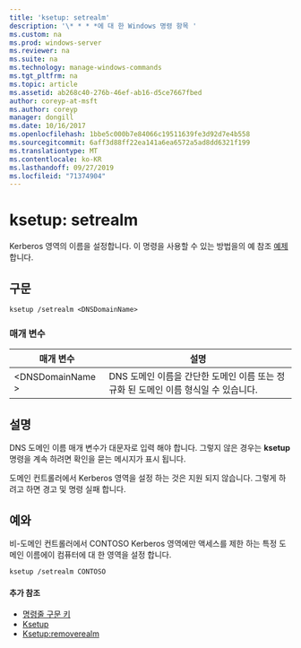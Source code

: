 ```yaml
---
title: 'ksetup: setrealm'
description: '\* * * *에 대 한 Windows 명령 항목 '
ms.custom: na
ms.prod: windows-server
ms.reviewer: na
ms.suite: na
ms.technology: manage-windows-commands
ms.tgt_pltfrm: na
ms.topic: article
ms.assetid: ab268c40-276b-46ef-ab16-d5ce7667fbed
author: coreyp-at-msft
ms.author: coreyp
manager: dongill
ms.date: 10/16/2017
ms.openlocfilehash: 1bbe5c000b7e84066c19511639fe3d92d7e4b558
ms.sourcegitcommit: 6aff3d88ff22ea141a6ea6572a5ad8dd6321f199
ms.translationtype: MT
ms.contentlocale: ko-KR
ms.lasthandoff: 09/27/2019
ms.locfileid: "71374904"
---
```

# <a name="ksetupsetrealm"></a>ksetup: setrealm



Kerberos 영역의 이름을 설정합니다. 이 명령을 사용할 수 있는 방법을의 예 참조 [예제](#BKMK_Examples)합니다.

## <a name="syntax"></a>구문

```
ksetup /setrealm <DNSDomainName>
```

### <a name="parameters"></a>매개 변수

|매개 변수|설명|
|---------|-----------|
|\<DNSDomainName >|DNS 도메인 이름을 간단한 도메인 이름 또는 정규화 된 도메인 이름 형식일 수 있습니다.|

## <a name="remarks"></a>설명

DNS 도메인 이름 매개 변수가 대문자로 입력 해야 합니다. 그렇지 않은 경우는 **ksetup** 명령을 계속 하려면 확인을 묻는 메시지가 표시 됩니다.

도메인 컨트롤러에서 Kerberos 영역을 설정 하는 것은 지원 되지 않습니다. 그렇게 하려고 하면 경고 및 명령 실패 합니다.

## <a name="BKMK_Examples"></a>예와

비-도메인 컨트롤러에서 CONTOSO Kerberos 영역에만 액세스를 제한 하는 특정 도메인 이름에이 컴퓨터에 대 한 영역을 설정 합니다.
```
ksetup /setrealm CONTOSO
```

#### <a name="additional-references"></a>추가 참조

-   [명령줄 구문 키](command-line-syntax-key.md)
-   [Ksetup](ksetup.md)
-   [Ksetup:removerealm](ksetup-removerealm.md)
